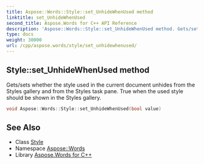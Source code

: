 ```yaml
---
title: Aspose::Words::Style::set_UnhideWhenUsed method
linktitle: set_UnhideWhenUsed
second_title: Aspose.Words for C++ API Reference
description: 'Aspose::Words::Style::set_UnhideWhenUsed method. Gets/sets whether the style used in the current document unhides from the Styles gallery and from the Styles task pane. True when the used style should be shown in the Styles gallery in C++.'
type: docs
weight: 30000
url: /cpp/aspose.words/style/set_unhidewhenused/
---
```

## Style::set_UnhideWhenUsed method


Gets/sets whether the style used in the current document unhides from the Styles gallery and from the Styles task pane. True when the used style should be shown in the Styles gallery.

```cpp
void Aspose::Words::Style::set_UnhideWhenUsed(bool value)
```

## See Also

* Class [Style](../)
* Namespace [Aspose::Words](../../)
* Library [Aspose.Words for C++](../../../)

